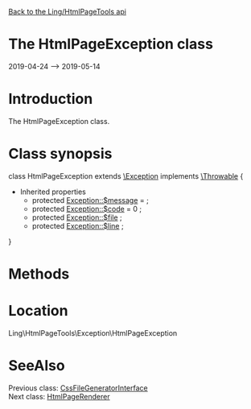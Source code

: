 [Back to the Ling/HtmlPageTools api](https://github.com/lingtalfi/HtmlPageTools/blob/master/doc/api/Ling/HtmlPageTools.md)



The HtmlPageException class
================
2019-04-24 --> 2019-05-14






Introduction
============

The HtmlPageException class.



Class synopsis
==============


class <span class="pl-k">HtmlPageException</span> extends [\Exception](http://php.net/manual/en/class.exception.php) implements [\Throwable](http://php.net/manual/en/class.throwable.php) {

- Inherited properties
    - protected  [Exception::$message](#property-message) =  ;
    - protected  [Exception::$code](#property-code) = 0 ;
    - protected  [Exception::$file](#property-file) ;
    - protected  [Exception::$line](#property-line) ;

}






Methods
==============






Location
=============
Ling\HtmlPageTools\Exception\HtmlPageException


SeeAlso
==============
Previous class: [CssFileGeneratorInterface](https://github.com/lingtalfi/HtmlPageTools/blob/master/doc/api/Ling/HtmlPageTools/CssFileGenerator/CssFileGeneratorInterface.md)<br>Next class: [HtmlPageRenderer](https://github.com/lingtalfi/HtmlPageTools/blob/master/doc/api/Ling/HtmlPageTools/Renderer/HtmlPageRenderer.md)<br>
